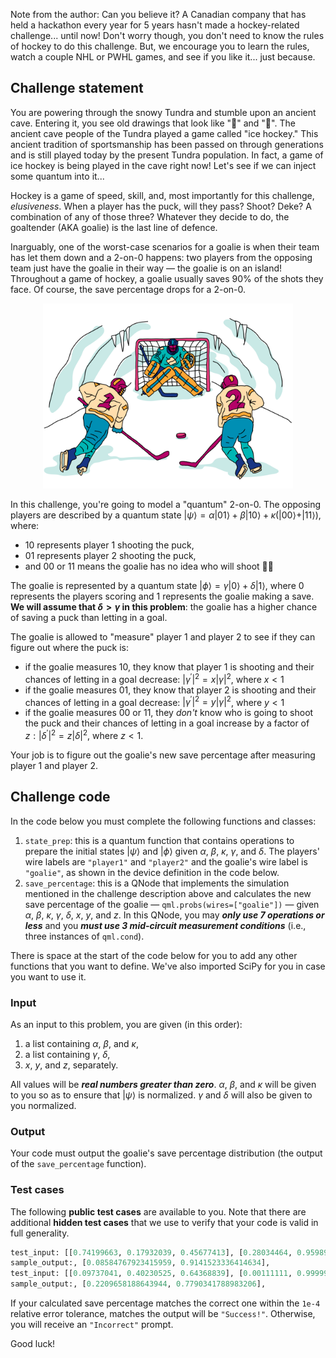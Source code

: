 Note from the author: Can you believe it? A Canadian company that has held a hackathon every year for 5 years hasn't made a hockey-related challenge... until now! Don't worry though, you don't need to know the rules of hockey to do this challenge. But, we encourage you to learn the rules, watch a couple NHL or PWHL games, and see if you like it... just because.

## Challenge statement

You are powering through the snowy Tundra and stumble upon an ancient cave. Entering it, you see old drawings that look like "🏒" and "🥅". The ancient cave people of the Tundra played a game called "ice hockey." This ancient tradition of sportsmanship has been passed on through generations and is still played today by the present Tundra population. In fact, a game of ice hockey is being played in the cave right now! Let's see if we can inject some quantum into it...

Hockey is a game of speed, skill, and, most importantly for this challenge, *elusiveness*. When a player has the puck, will they pass? Shoot? Deke? A combination of any of those three? Whatever they decide to do, the goaltender (AKA goalie) is the last line of defence. 

Inarguably, one of the worst-case scenarios for a goalie is when their team has let them down and a 2-on-0 happens: two players from the opposing team just have the goalie in their way — the goalie is on an island! Throughout a game of hockey, a goalie usually saves 90% of the shots they face. Of course, the save percentage drops for a 2-on-0. 

<p align="center">
<img src="./images/2_on_0.png" width="400"/>
</p>

In this challenge, you're going to model a "quantum" 2-on-0. The opposing players are described by a quantum state $\vert \psi \rangle = \alpha \vert 01 \rangle + \beta \vert 10 \rangle + \kappa (\vert 00 \rangle + \vert 11 \rangle)$, where:

- $10$ represents player 1 shooting the puck,
- $01$ represents player 2 shooting the puck,
- and $00$ or $11$ means the goalie has no idea who will shoot 🤷‍♂️

The goalie is represented by a quantum state $\vert \phi \rangle = \gamma \vert 0 \rangle + \delta \vert 1 \rangle$, where $0$ represents the players scoring and $1$ represents the goalie making a save. **We will assume that $\delta > \gamma$ in this problem**: the goalie has a higher chance of saving a puck than letting in a goal. 

The goalie is allowed to "measure" player 1 and player 2 to see if they can figure out where the puck is:

- if the goalie measures $10$, they know that player 1 is shooting and their chances of letting in a goal decrease: $| \gamma^\prime |^2 = x |\gamma|^2$, where $x < 1$
- if the goalie measures $01$, they know that player 2 is shooting and their chances of letting in a goal decrease: $| \gamma^\prime |^2 = y |\gamma|^2$, where $y < 1$
- if the goalie measures $00$ or $11$, they *don't* know who is going to shoot the puck and their chances of letting in a goal increase by a factor of $z: | \delta^\prime |^2 = z |\delta|^2$, where $z < 1$.

Your job is to figure out the goalie's new save percentage after measuring player 1 and player 2.

## Challenge code

In the code below you must complete the following functions and classes:

1. `state_prep`: this is a quantum function that contains operations to prepare the initial states $\vert \psi \rangle$ and $\vert \phi \rangle$ given $\alpha$, $\beta$, $\kappa$, $\gamma$, and $\delta$. The players' wire labels are `"player1"` and  `"player2"` and the goalie's wire label is `"goalie"`, as shown in the device definition in the code below.
2. `save_percentage`: this is a QNode that implements the simulation mentioned in the challenge description above and calculates the new save percentage of the goalie — `qml.probs(wires=["goalie"])` — given $\alpha$, $\beta$, $\kappa$, $\gamma$, $\delta$, $x$, $y$, and $z$. In this QNode, you may ***only use 7 operations or less*** and you ***must use 3 mid-circuit measurement conditions*** (i.e., three instances of `qml.cond`).

There is space at the start of the code below for you to add any other functions that you want to define. We've also imported SciPy for you in case you want to use it.

### Input

As an input to this problem, you are given (in this order):

1. a list containing $\alpha$, $\beta$, and $\kappa$, 
2. a list containing $\gamma$, $\delta$, 
3. $x$, $y$, and $z$, separately. 

All values will be ***real numbers greater than zero***. $\alpha$, $\beta$, and $\kappa$ will be given to you so as to ensure that $\vert \psi \rangle$ is normalized. $\gamma$ and $\delta$ will also be given to you normalized.

### Output

Your code must output the goalie's save percentage distribution (the output of the `save_percentage` function).

### Test cases

The following **public test cases** are available to you. Note that there are additional **hidden test cases** that we use to verify that your code is valid in full generality.

```python
test_input: [[0.74199663, 0.17932039, 0.45677413], [0.28034464, 0.95989941], 0.999, 0.99, 0.98] # [[alpha, beta, kappa], [gamma, delta], x, y, z]
sample_output:, [0.08584767923415959, 0.9141523336414634], 
test_input: [[0.09737041, 0.40230525, 0.64368839], [0.00111111, 0.99999938], 0.9, 0.95, 0.92]
sample_output:, [0.2209658188643944, 0.7790341788983206],
```

If your calculated save percentage matches the correct one within the `1e-4` relative error tolerance, matches the output will be `"Success!"`. Otherwise, you will receive an `"Incorrect"` prompt.

Good luck!